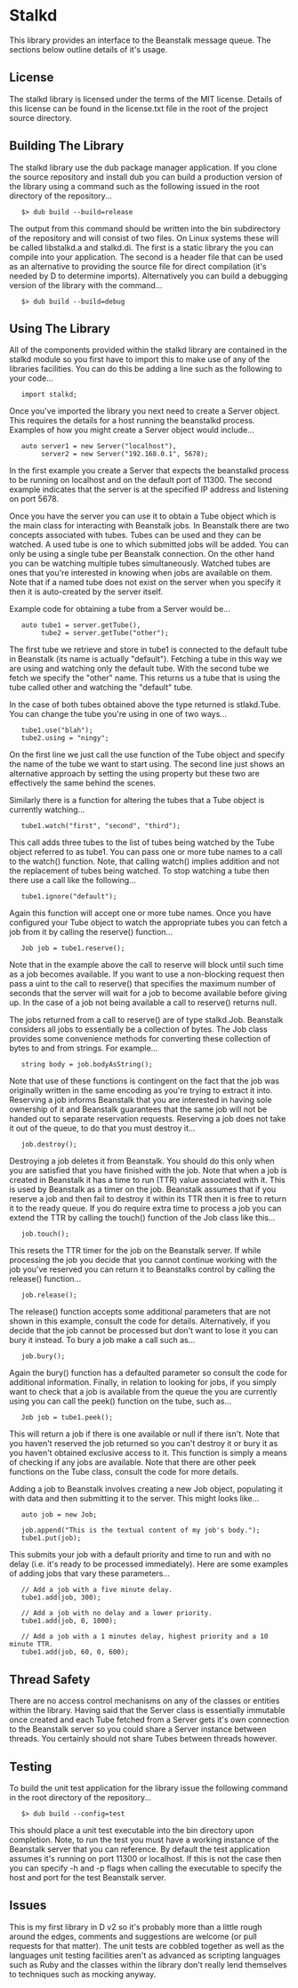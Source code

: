 # Stalkd

This library provides an interface to the Beanstalk message queue. The sections
below outline details of it's usage.

## License

The stalkd library is licensed under the terms of the MIT license. Details of
this license can be found in the license.txt file in the root of the project
source directory.

## Building The Library

The stalkd library use the dub package manager application. If you clone the
source repository and install dub you can build a production version of the
library using a command such as the following issued in the root directory of
the repository...

```
   $> dub build --build=release
```

The output from this command should be written into the bin subdirectory of
the repository and will consist of two files. On Linux systems these will be
called libstalkd.a and stalkd.di. The first is a static library the you can
compile into your application. The second is a header file that can be used
as an alternative to providing the source file for direct compilation (it's
needed by D to determine imports). Alternatively you can build a debugging
version of the library with the command...

```
   $> dub build --build=debug
```

## Using The Library

All of the components provided within the stalkd library are contained in
the stalkd module so you first have to import this to make use of any of the
libraries facilities. You can do this be adding a line such as the following
to your code...

```
   import stalkd;
```

Once you've imported the library you next need to create a Server object. This
requires the details for a host running the beanstalkd process. Examples of
how you might create a Server object would include...

```
   auto server1 = new Server("localhost"),
        server2 = new Server("192.168.0.1", 5678);
```

In the first example you create a Server that expects the beanstalkd process to
be running on localhost and on the default port of 11300. The second example
indicates that the server is at the specified IP address and listening on port
5678.

Once you have the server you can use it to obtain a Tube object which is the
main class for interacting with Beanstalk jobs. In Beanstalk there are two
concepts associated with tubes. Tubes can be used and they can be watched. A
used tube is one to which submitted jobs will be added. You can only be using
a single tube per Beanstalk connection. On the other hand you can be watching
multiple tubes simultaneously. Watched tubes are ones that you're interested
in knowing when jobs are available on them. Note that if a named tube does not
exist on the server when you specify it then it is auto-created by the server
itself.

Example code for obtaining a tube from a Server would be...

```
   auto tube1 = server.getTube(),
        tube2 = server.getTube("other");
```

The first tube we retrieve and store in tube1 is connected to the default tube
in Beanstalk (its name is actually "default"). Fetching a tube in this way we
are using and watching only the default tube. With the second tube we fetch we
specify the "other" name. This returns us a tube that is using the tube called
other and watching the "default" tube.

In the case of both tubes obtained above the type returned is stlakd.Tube. You
can change the tube you're using in one of two ways...

```
   tube1.use("blah");
   tube2.using = "ningy";
```

On the first line we just call the use function of the Tube object and specify
the name of the tube we want to start using. The second line just shows an
alternative approach by setting the using property but these two are effectively
the same behind the scenes.

Similarly there is a function for altering the tubes that a Tube object is
currently watching...

```
   tube1.watch("first", "second", "third");
```

This call adds three tubes to the list of tubes being watched by the Tube object
referred to as tube1. You can pass one or more tube names to a call to the
watch() function. Note, that calling watch() implies addition and not the
replacement of tubes being watched. To stop watching a tube then there use a
call like the following...

```
   tube1.ignore("default");
```

Again this function will accept one or more tube names. Once you have configured
your Tube object to watch the appropriate tubes you can fetch a job from it by
calling the reserve() function...

```
   Job job = tube1.reserve();
```

Note that in the example above the call to reserve will block until such time as
a job becomes available. If you want to use a non-blocking request then pass a
uint to the call to reserve() that specifies the maximum number of seconds that
the server will wait for a job to become available before giving up. In the
case of a job not being available a call to reserve() returns null.

The jobs returned from a call to reserve() are of type stalkd.Job. Beanstalk
considers all jobs to essentially be a collection of bytes. The Job class
provides some convenience methods for converting these collection of bytes
to and from strings. For example...

```
   string body = job.bodyAsString();
```

Note that use of these functions is contingent on the fact that the job was
originally written in the same encoding as you're trying to extract it into.
Reserving a job informs Beanstalk that you are interested in having sole
ownership of it and Beanstalk guarantees that the same job will not be handed
out to separate reservation requests. Reserving a job does not take it out of
the queue, to do that you must destroy it...

```
   job.destroy();
```

Destroying a job deletes it from Beanstalk. You should do this only when you
are satisfied that you have finished with the job. Note that when a job is
created in Beanstalk it has a time to run (TTR) value associated with it. This
is used by Beanstalk as a timer on the job. Beanstalk assumes that if you
reserve a job and then fail to destroy it within its TTR then it is free to
return it to the ready queue. If you do require extra time to process a job
you can extend the TTR by calling the touch() function of the Job class like
this...

```
   job.touch();
```

This resets the TTR timer for the job on the Beanstalk server. If while
processing the job you decide that you cannot continue working with the
job you've reserved you can return it to Beanstalks control by calling
the release() function...

```
   job.release();
```

The release() function accepts some additional parameters that are not shown
in this example, consult the code for details. Alternatively, if you decide
that the job cannot be processed but don't want to lose it you can bury it
instead. To bury a job make a call such as...

```
   job.bury();
```

Again the bury() function has a defaulted parameter so consult the code for
additional information. Finally, in relation to looking for jobs, if you simply
want to check that a job is available from the queue the you are currently using
you can call the peek() function on the tube, such as...

```
   Job job = tube1.peek();
```

This will return a job if there is one available or null if there isn't. Note
that you haven't reserved the job returned so you can't destroy it or bury it
as you haven't obtained exclusive access to it. This function is simply a
means of checking if any jobs are available. Note that there are other peek
functions on the Tube class, consult the code for more details.

Adding a job to Beanstalk involves creating a new Job object, populating it with
data and then submitting it to the server. This might looks like...

```
   auto job = new Job;

   job.append("This is the textual content of my job's body.");
   tube1.put(job);
```

This submits your job with a default priority and time to run and with no delay
(i.e. it's ready to be processed immediately). Here are some examples of adding
jobs that vary these parameters...

```
   // Add a job with a five minute delay.
   tube1.add(job, 300);

   // Add a job with no delay and a lower priority.
   tube1.add(job, 0, 1000);

   // Add a job with a 1 minutes delay, highest priority and a 10 minute TTR.
   tube1.add(job, 60, 0, 600);
```

## Thread Safety

There are no access control mechanisms on any of the classes or entities within
the library. Having said that the Server class is essentially immutable once
created and each Tube fetched from a Server gets it's own connection to the
Beanstalk server so you could share a Server instance between threads. You
certainly should not share Tubes between threads however.

## Testing

To build the unit test application for the library issue the following command
in the root directory of the repository...

```
   $> dub build --config=test
```

This should place a unit test executable into the bin directory upon completion.
Note, to run the test you must have a working instance of the Beanstalk server
that you can reference. By default the test application assumes it's running on
port 11300 or localhost. If this is not the case then you can specify -h and
-p flags when calling the executable to specify the host and port for the test
Beanstalk server.

## Issues

This is my first library in D v2 so it's probably more than a little rough
around the edges, comments and suggestions are welcome (or pull requests for
that matter). The unit tests are cobbled together as well as the languages
unit testing facilities aren't as advanced as scripting languages such as Ruby
and the classes within the library don't really lend themselves to techniques
such as mocking anyway.
